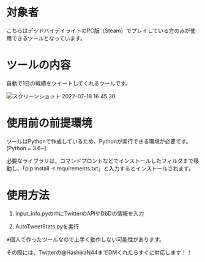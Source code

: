 # 対象者
こちらはデッドバイデイライトのPC版（Steam）でプレイしている方のみが使用できるツールとなっています。


# ツールの内容
自動で1日の戦績をツイートしてくれるツールです。

![スクリーンショット 2022-07-18 16 45 30](https://user-images.githubusercontent.com/109508477/179466294-657521fe-55e6-4f20-b5c7-253cf4d2b9be.png)


# 使用前の前提環境
ツールはPythonで作成しているため、Pythonが実行できる環境が必要です。
[Python = 3.6~]

必要なライブラリは，コマンドプロントなどでインストールしたフィルダまで移動し、「pip install -r requirements.txt」と入力するとインストールされます。


# 使用方法
1. input_info.pyの中にTwitterのAPIやDbDの情報を入力

2. AutoTweetStats.pyを実行

※個人で作ったツールなので上手く動作しない可能性があります。

その際には、Twitterの@HashikaN44までDMくれたらすぐに対応します！！

